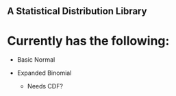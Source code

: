 ## A Statistical Distribution Library

# Currently has the following:

- Basic Normal
- Expanded Binomial

  - Needs CDF?
